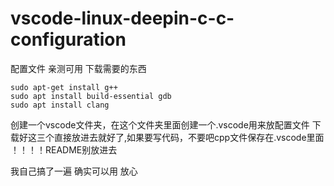 # vscode-linux-deepin-c-c-configuration
配置文件 亲测可用
下载需要的东西
```
sudo apt-get install g++
sudo apt install build-essential gdb
sudo apt install clang
```
创建一个vscode文件夹，在这个文件夹里面创建一个.vscode用来放配置文件
下载好这三个直接放进去就好了,如果要写代码，不要吧cpp文件保存在.vscode里面
！！！！README别放进去


我自己搞了一遍 确实可以用 放心
